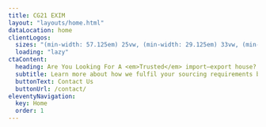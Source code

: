 ```yaml
---
title: CG21 EXIM
layout: "layouts/home.html"
dataLocation: home
clientLogos:
  sizes: "(min-width: 57.125em) 25vw, (min-width: 29.125em) 33vw, (min-width: 20em) 50vw, 100vw"
  loading: "lazy"
ctaContent:
  heading: Are You Looking For A <em>Trusted</em> import–export house?
  subtitle: Learn more about how we fulfil your sourcing requirements by leveraging our presence at major gateway ports.
  buttonText: Contact Us
  buttonUrl: /contact/
eleventyNavigation:
  key: Home
  order: 1
---
```

